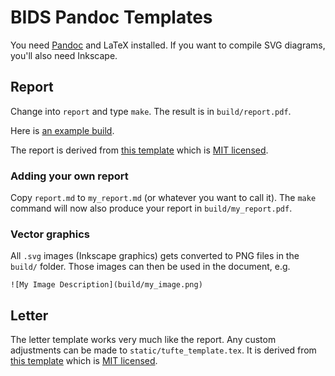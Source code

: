 # BIDS Pandoc Templates

You need [Pandoc](https://pandoc.org/installing.html) and LaTeX
installed.  If you want to compile SVG diagrams, you'll also need
Inkscape.

## Report

Change into `report` and type `make`.  The result is in
`build/report.pdf`.

Here is [an example build](https://github.com/BIDS/pandoc-report/blob/build/build/report.pdf).

The report is derived
from [this template](https://github.com/jez/pandoc-starter) which is
[MIT licensed](https://jez.io/MIT-LICENSE.txt).

### Adding your own report

Copy `report.md` to `my_report.md` (or whatever you want to call it).
The `make` command will now also produce your report in
`build/my_report.pdf`.

### Vector graphics

All `.svg` images (Inkscape graphics) gets converted to PNG files in
the `build/` folder.  Those images can then be used in the document,
e.g.

```
![My Image Description](build/my_image.png)
```

## Letter

The letter template works very much like the report.  Any custom
adjustments can be made to `static/tufte_template.tex`.  It is derived
from [this template](https://github.com/mrzool/letter-boilerplate)
which is [MIT licensed](https://opensource.org/licenses/MIT).
